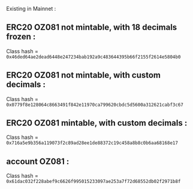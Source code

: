 Existing in Mainnet :

## ERC20 OZ081 not mintable, with 18 decimals frozen :
Class hash = `0x46ded64ae2dead6448e247234bab192a9c483644395b66f2155f2614e5804b0`

## ERC20 OZ081 not mintable, with custom decimals :
Class hash = `0x0779f8e128064c8663491f842e11970ca799620cbdc5d5600a312621cabf3c67`

## ERC20 OZ081 mintable, with custom decimals :
Class hash = `0x716a5e9b356a119073f2c89ad28ee1de88372c19c458a8b8c0b6aa68168e17`

## account OZ081 :
Class hash = `0x61dac032f228abef9c6626f995015233097ae253a7f72d68552db02f2971b8f`


